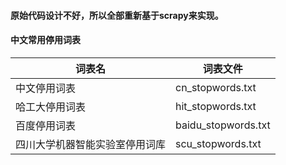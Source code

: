 #### 原始代码设计不好，所以全部重新基于scrapy来实现。
#### 中文常用停用词表

| 词表名 | 词表文件 |
| ---- | ---- |
| 中文停用词表                   | cn\_stopwords.txt    |
| 哈工大停用词表                 | hit\_stopwords.txt   |
| 百度停用词表                   | baidu\_stopwords.txt |
| 四川大学机器智能实验室停用词库 | scu\_stopwords.txt   |

